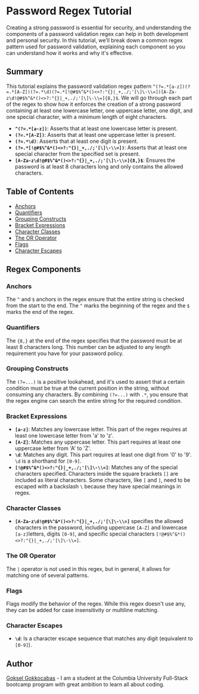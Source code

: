 # Password Regex Tutorial

Creating a strong password is essential for security, and understanding the components of a password validation regex can help in both development and personal security. In this tutorial, we’ll break down a common regex pattern used for password validation, explaining each component so you can understand how it works and why it's effective.

## Summary

This tutorial explains the password validation regex pattern `^(?=.*[a-z])(?=.*[A-Z])(?=.*\d)(?=.*[!@#$%^&*()<>?:"{}|_+,./;'[\]\-\\=])[A-Za-z\d!@#$%^&*()<>?:"{}|_+,./;'[\]\-\\=]{8,}$`. We will go through each part of the regex to show how it enforces the creation of a strong password containing at least one lowercase letter, one uppercase letter, one digit, and one special character, with a minimum length of eight characters.

- **`^(?=.*[a-z])`**: Asserts that at least one lowercase letter is present.
- **`(?=.*[A-Z])`**: Asserts that at least one uppercase letter is present.
- **`(?=.*\d)`**: Asserts that at least one digit is present.
- **`(?=.*[!@#$%^&*()<>?:"{}|_+,./;'[\]\-\\=])`**: Asserts that at least one special character from the specified set is present.
- **`[A-Za-z\d!@#$%^&*()<>?:"{}|_+,./;'[\]\-\\=]{8,}$`**: Ensures the password is at least 8 characters long and only contains the allowed characters.

## Table of Contents

- [Anchors](#anchors)
- [Quantifiers](#quantifiers)
- [Grouping Constructs](#grouping-constructs)
- [Bracket Expressions](#bracket-expressions)
- [Character Classes](#character-classes)
- [The OR Operator](#the-or-operator)
- [Flags](#flags)
- [Character Escapes](#character-escapes)

## Regex Components

### Anchors

The `^` and `$` anchors in the regex ensure that the entire string is checked from the start to the end. The `^` marks the beginning of the regex and the `$` marks the end of the regex. 

### Quantifiers

The `{8,}` at the end of the regex specifies that the password must be at least 8 characters long. This number can be adjusted to any length requirement you have for your password policy.

### Grouping Constructs

The `(?=...)` is a positive lookahead, and it's used to assert that a certain condition must be true at the current position in the string, without consuming any characters. By combining `(?=...)` with `.*`, you ensure that the regex engine can search the entire string for the required condition.

### Bracket Expressions

- **`[a-z]`**: Matches any lowercase letter. This part of the regex requires at least one lowercase letter from 'a' to 'z'.
- **`[A-Z]`**: Matches any uppercase letter. This part requires at least one uppercase letter from 'A' to 'Z'.
- **`\d`**: Matches any digit. This part requires at least one digit from '0' to '9'. `\d` is a shorthand for `[0-9]`.
- **`[!@#$%^&*()<>?:"{}|_+,./;'[\]\-\\=]`**: Matches any of the special characters specified. Characters inside the square brackets `[]` are included as literal characters. Some characters, like `[` and `]`, need to be escaped with a backslash `\` because they have special meanings in regex.

### Character Classes

- **`[A-Za-z\d!@#$%^&*()<>?:"{}|_+,./;'[\]\-\\=]`** specifies the allowed characters in the password, including uppercase `[A-Z]` and lowercase `[a-z]`letters, digits `[0-9]`, and specific special characters `[!@#$%^&*()<>?:"{}|_+,./;'[\]\-\\=]`.

### The OR Operator

The `|` operator is not used in this regex, but in general, it allows for matching one of several patterns.

### Flags

Flags modify the behavior of the regex. While this regex doesn't use any, they can be added for case insensitivity or multiline matching.

### Character Escapes

- **`\d`**: Is a character escape sequence that matches any digit (equivalent to `[0-9]`).

## Author

[Goksel Gokkocabas](https://github.com/minikozort) - I am a student at the Columbia University Full-Stack bootcamp program with great ambition to learn all about coding.
